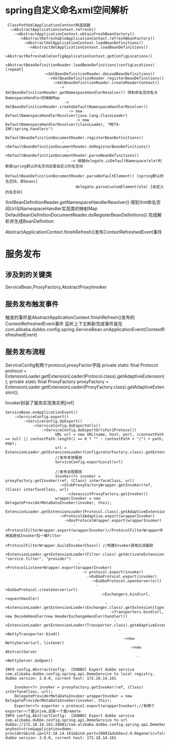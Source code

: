 # spring自定义命名xml空间解析
```
 ClassPathXmlApplicationContext构造函数
  ->AbstractApplicationContext.refresh()
    ->AbstractApplicationContext.obtainFreshBeanFactory()
      ->AbstractRefreshableApplicationContext.refreshBeanFactory()
        ->AbstractXmlApplicationContext.loadBeanDefinitions()
          ->AbstractXmlApplicationContext.loadBeanDefinitions()
            ->AbstractRefreshableConfigApplicationContext.getConfigLocations()
               ->AbstractBeanDefinitionReader.loadBeanDefinitions(configLocations) [repeat]
                 ->XmlBeanDefinitionReader.doLoadBeanDefinitions()
                   ->XmlBeanDefinitionReader.registerBeanDefinitions()
                     ->XmlBeanDefinitionReader.createReaderContext()
                        -> XmlBeanDefinitionReader.getNamespaceHandlerResolver() 得到命名空间名与NamespaceHandler的映射Map
                          -> XmlBeanDefinitionReader.createDefaultNamespaceHandlerResolver()
                            -> new DefaultNamespaceHandlerResolver(java.lang.ClassLoader)
                               -> new DefaultNamespaceHandlerResolver(classLoader, "META-INF/spring.handlers")
                       DefaultBeanDefinitionDocumentReader.registerBeanDefinitions()
                         ->DefaultBeanDefinitionDocumentReader.doRegisterBeanDefinitions()
                           ->DefaultBeanDefinitionDocumentReader.parseBeanDefinitions()
                             -> 根据delegate.isDefaultNamespace(ele)判断是spring默认的名空间还是自定义的名空间
                               DefaultBeanDefinitionDocumentReader.parseDefaultElement() [spring默认的名空间，即beans]
                               delegate.parseCustomElement(ele) [自定义的名空间]
```


XmlBeanDefinitionReader.getNamespaceHandlerResolver() 得到Xml命名空间Url与NamespaceHandler实现类的映射Map
DefaultBeanDefinitionDocumentReader.doRegisterBeanDefinitions() 完成解析并生成BeanDefinition


AbstractApplicationContext.finishRefresh()发布ContextRefreshedEvent事件

# 服务发布
## 涉及到的关键类 
ServiceBean,ProxyFactory,AbstractProxyInvoker
## 服务发布触发事件
触发的事件是AbstractApplicationContext.finishRefresh()发布的ContextRefreshedEvent事件
监听上下文刷新完成事件是在com.alibaba.dubbo.config.spring.ServiceBean.onApplicationEvent(ContextRefreshedEvent)
## 服务发布流程

ServiceConfig有两个protocol,proxyFactor字段
    private static final Protocol protocol = ExtensionLoader.getExtensionLoader(Protocol.class).getAdaptiveExtension();
    private static final ProxyFactory proxyFactory = ExtensionLoader.getExtensionLoader(ProxyFactory.class).getAdaptiveExtension();

Invoker封装了服务实现类实例[ref]


```
ServiceBean.onApplicationEvent()
    ->ServiceConfig.export()
        ->ServiceConfig.doExport()
            ->ServiceConfig.doExportUrls()
                ->ServiceConfig.doExportUrlsFor1Protocol()
                      URL url = new URL(name, host, port, (contextPath == null || contextPath.length() == 0 ? "" : contextPath + "/") + path, map);
                      url = ExtensionLoader.getExtensionLoader(ConfiguratorFactory.class).getExtension(url.getProtocol()).getConfigurator(url).configure(url)
                      //发布本地服务
                      ServiceConfig.exportLocal(url) 
                      
                      //发布远程服务  
                      Invoker<?> invoker = proxyFactory.getInvoker(ref, (Class) interfaceClass, url)
                        ->StubProxyFactoryWrapper.getInvoker(ref, (Class) interfaceClass, url)
                           ->JavassistProxyFactory.getInvoker()
                      wrapperInvoker = new DelegateProviderMetaDataInvoker(invoker, this);
                      ExtensionLoader.getExtensionLoader(Protocol.class).getAdaptiveExtension().export(wrapperInvoker)
                        ->Protocol$Adaptive.export(wrapperInvoker)
                          ->QosProtocolWrapper.export(wrapperInvoker)
                              ->ProtocolFilterWrapper.export(wrapperInvoker)//ProtocolFilterWrapper作用就是给Invoker包一堆Filter
                                ->ProtocolFilterWrapper.buildInvokerChain() //构建Invoker调用过滤器链
                                  ->ExtensionLoader.getExtensionLoader(Filter.class).getActivateExtension(invoker.getUrl(), "service.filter", "provider")
                                ->ProtocolListenerWrapper.export(wrapperInvoker)
                                  -> protocol.export(invoker)
                                    ->DubboProtocol.export(invoker)
                                      ->DubboProtocol.openServer(url)
                                        ->DubboProtocol.createServer(url)
                                          ->Exchangers.bind(url, requestHandler)
                                            ->ExtensionLoader.getExtensionLoader(Exchanger.class).getExtension(type)
                                              ->Transporters.bind(url, new DecodeHandler(new HeaderExchangeHandler(handler)))
                                                ->ExtensionLoader.getExtensionLoader(Transporter.class).getAdaptiveExtension()
                                                  ->NettyTransporter.bind()
                                                    ->new NettyServer(url, listener)
                                                       ->new AbstractServer
                                                          ->NettyServer.doOpen()

```


```
INFO config.AbstractConfig:  [DUBBO] Export dubbo service com.alibaba.dubbo.config.spring.api.DemoService to local registry, dubbo version: 2.0.0, current host: 172.18.14.161
    
    Invoker<?> invoker = proxyFactory.getInvoker(ref, (Class) interfaceClass, url);
    DelegateProviderMetaDataInvoker wrapperInvoker = new DelegateProviderMetaDataInvoker(invoker, this);
    Exporter<?> exporter = protocol.export(wrapperInvoker);//有两个exporter一个是injvm,还有一个是remote
INFO config.AbstractConfig:  [DUBBO] Export dubbo service com.alibaba.dubbo.config.spring.api.DemoService to url dubbo://172.18.14.161:20881/com.alibaba.dubbo.config.spring.api.DemoService?anyhost=true&application=demo-provider&bind.ip=172.18.14.161&bind.port=20881&dubbo=2.0.0&generic=false&interface=com.alibaba.dubbo.config.spring.api.DemoService&methods=sayName,getBox&owner=world&pid=1348&service.filter=mymock,default&side=provider&timestamp=1661396973813, dubbo version: 2.0.0, current host: 172.18.14.161
```
                        
                        
                        
